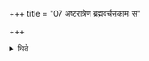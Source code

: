 +++
title = "07 अष्टरात्रेण ब्रह्मवर्चसकामः स"

+++

<details><summary>थिते</summary>

अष्टरात्रेण ब्रह्मवर्चसकामः । स व्याख्यातः ७
</details>
